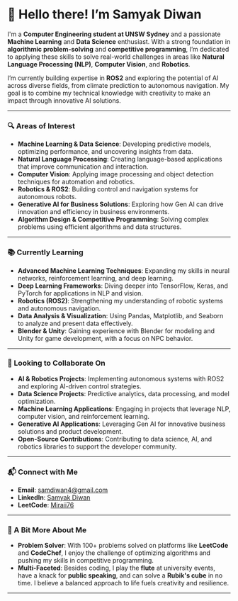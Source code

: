 # 👋 Hello there! I’m **Samyak Diwan**

I'm a **Computer Engineering student at UNSW Sydney** and a passionate **Machine Learning** and **Data Science** enthusiast. With a strong foundation in **algorithmic problem-solving** and **competitive programming**, I’m dedicated to applying these skills to solve real-world challenges in areas like **Natural Language Processing (NLP)**, **Computer Vision**, and **Robotics**.

I’m currently building expertise in **ROS2** and exploring the potential of AI across diverse fields, from climate prediction to autonomous navigation. My goal is to combine my technical knowledge with creativity to make an impact through innovative AI solutions.

---

### 🔍 Areas of Interest

- **Machine Learning & Data Science**: Developing predictive models, optimizing performance, and uncovering insights from data.
- **Natural Language Processing**: Creating language-based applications that improve communication and interaction.
- **Computer Vision**: Applying image processing and object detection techniques for automation and robotics.
- **Robotics & ROS2**: Building control and navigation systems for autonomous robots.
- **Generative AI for Business Solutions**: Exploring how Gen AI can drive innovation and efficiency in business environments.
- **Algorithm Design & Competitive Programming**: Solving complex problems using efficient algorithms and data structures.

---

### 📚 Currently Learning

- **Advanced Machine Learning Techniques**: Expanding my skills in neural networks, reinforcement learning, and deep learning.
- **Deep Learning Frameworks**: Diving deeper into TensorFlow, Keras, and PyTorch for applications in NLP and vision.
- **Robotics (ROS2)**: Strengthening my understanding of robotic systems and autonomous navigation.
- **Data Analysis & Visualization**: Using Pandas, Matplotlib, and Seaborn to analyze and present data effectively.
- **Blender & Unity**: Gaining experience with Blender for modeling and Unity for game development, with a focus on NPC behavior.

---

### 🤝 Looking to Collaborate On

- **AI & Robotics Projects**: Implementing autonomous systems with ROS2 and exploring AI-driven control strategies.
- **Data Science Projects**: Predictive analytics, data processing, and model optimization.
- **Machine Learning Applications**: Engaging in projects that leverage NLP, computer vision, and reinforcement learning.
- **Generative AI Applications**: Leveraging Gen AI for innovative business solutions and product development.
- **Open-Source Contributions**: Contributing to data science, AI, and robotics libraries to support the developer community.

---

### 📬 Connect with Me

- **Email**: [samdiwan4@gmail.com](mailto:samdiwan4@gmail.com)
- **LinkedIn**: [Samyak Diwan](https://www.linkedin.com/in/samyak-diwan-b512a3237/)
- **LeetCode**: [Miraii76](https://leetcode.com/u/Miraii76/)

---

### 🎯 A Bit More About Me

- **Problem Solver**: With 100+ problems solved on platforms like **LeetCode** and **CodeChef**, I enjoy the challenge of optimizing algorithms and pushing my skills in competitive programming.
- **Multi-Faceted**: Besides coding, I play the **flute** at university events, have a knack for **public speaking**, and can solve a **Rubik's cube** in no time. I believe a balanced approach to life fuels creativity and resilience.

---

